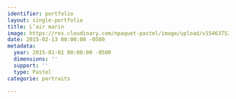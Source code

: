 ```yaml
---
identifier: portfolio
layout: single-portfolio
title: L’air marin
image: https://res.cloudinary.com/npaquet-pastel/image/upload/v1546375230/Lair-marin-pastel-25-X-30-cm-2014.jpg
date: 2015-02-13 00:00:00 -0500
metadata:
  year: 2015-01-01 00:00:00 -0500
  dimensions: ''
  support: ''
  type: Pastel
categorie: portraits

---
```


